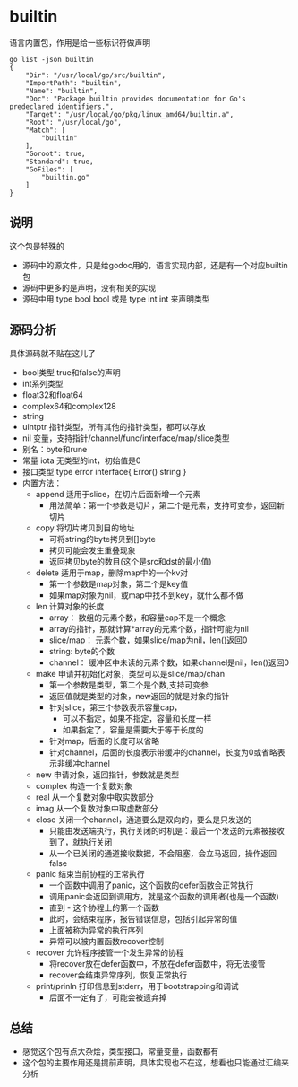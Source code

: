 # builtin

语言内置包，作用是给一些标识符做声明

```
go list -json builtin
{
	"Dir": "/usr/local/go/src/builtin",
	"ImportPath": "builtin",
	"Name": "builtin",
	"Doc": "Package builtin provides documentation for Go's predeclared identifiers.",
	"Target": "/usr/local/go/pkg/linux_amd64/builtin.a",
	"Root": "/usr/local/go",
	"Match": [
		"builtin"
	],
	"Goroot": true,
	"Standard": true,
	"GoFiles": [
		"builtin.go"
	]
}

```

## 说明

这个包是特殊的

- 源码中的源文件，只是给godoc用的，语言实现内部，还是有一个对应builtin包
- 源码中更多的是声明，没有相关的实现
- 源码中用 type bool bool 或是 type int int 来声明类型


## 源码分析

具体源码就不贴在这儿了

- bool类型 true和false的声明
- int系列类型
- float32和float64
- complex64和complex128
- string
- uintptr 指针类型，所有其他的指针类型，都可以存放
- nil 变量，支持指针/channel/func/interface/map/slice类型
- 别名：byte和rune
- 常量 iota 无类型的int，初始值是0
- 接口类型 type error interface{ Error() string }
- 内置方法：
    - append 适用于slice，在切片后面新增一个元素
        - 用法简单：第一个参数是切片，第二个是元素，支持可变参，返回新切片
    - copy 将切片拷贝到目的地址
        - 可将string的byte拷贝到[]byte
        - 拷贝可能会发生重叠现象
        - 返回拷贝byte的数目(这个是src和dst的最小值) 
    - delete 适用于map，删除map中的一个kv对
        - 第一个参数是map对象，第二个是key值
        - 如果map对象为nil，或map中找不到key，就什么都不做
    - len 计算对象的长度
        - array： 数组的元素个数，和容量cap不是一个概念
        - array的指针，那就计算*array的元素个数，指针可能为nil
        - slice/map： 元素个数，如果slice/map为nil，len()返回0
        - string: byte的个数
        - channel： 缓冲区中未读的元素个数，如果channel是nil，len()返回0
    - make 申请并初始化对象，类型可以是slice/map/chan
        - 第一个参数是类型，第二个是个数,支持可变参
        - 返回值就是类型的对象，new返回的就是对象的指针
        - 针对slice，第三个参数表示容量cap，
            - 可以不指定，如果不指定，容量和长度一样
            - 如果指定了，容量是需要大于等于长度的
        - 针对map，后面的长度可以省略
        - 针对channel，后面的长度表示带缓冲的channel，长度为0或省略表示非缓冲channel
    - new 申请对象，返回指针，参数就是类型
    - complex 构造一个复数对象
    - real 从一个复数对象中取实数部分
    - imag 从一个复数对象中取虚数部分
    - close 关闭一个channel，通道要么是双向的，要么是只发送的
        - 只能由发送端执行，执行关闭的时机是：最后一个发送的元素被接收到了，就执行关闭
        - 从一个已关闭的通道接收数据，不会阻塞，会立马返回，操作返回false
    - panic 结束当前协程的正常执行
        - 一个函数中调用了panic，这个函数的defer函数会正常执行
        - 调用panic会返回到调用方，就是这个函数的调用者(也是一个函数)
        - 直到 - 这个协程上的第一个函数
        - 此时，会结束程序，报告错误信息，包括引起异常的值
        - 上面被称为异常的执行序列
        - 异常可以被内置函数recover控制
    - recover 允许程序接管一个发生异常的协程
        - 将recover放在defer函数中，不放在defer函数中，将无法接管
        - recover会结束异常序列，恢复正常执行
    - print/prinln 打印信息到stderr，用于bootstrapping和调试
        - 后面不一定有了，可能会被遗弃掉

## 总结

- 感觉这个包有点大杂烩，类型接口，常量变量，函数都有
- 这个包的主要作用还是提前声明，具体实现也不在这，想看也只能通过汇编来分析
